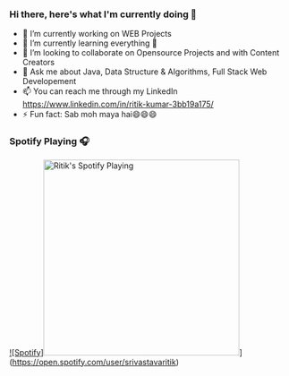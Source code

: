 ### Hi there, here's what I'm currently doing 👋

- 🔭 I’m currently working on WEB Projects
- 🌱 I’m currently learning everything 🤣
- 👯 I’m looking to collaborate on Opensource Projects and with Content Creators
- 💬 Ask me about Java, Data Structure & Algorithms, Full Stack Web Developement
- 📫 You can reach me through my LinkedIn https://www.linkedin.com/in/ritik-kumar-3bb19a175/
- ⚡ Fun fact: Sab moh maya hai😄😄😄



### Spotify Playing 🎧

[![Spotify]<img src="https://novatorem-one-zeta.vercel.app/api/spotify-playing" alt="Ritik's Spotify Playing" width="350" />](https://srivastavaritik.vercel.app/api/spotify)](https://open.spotify.com/user/srivastavaritik)
